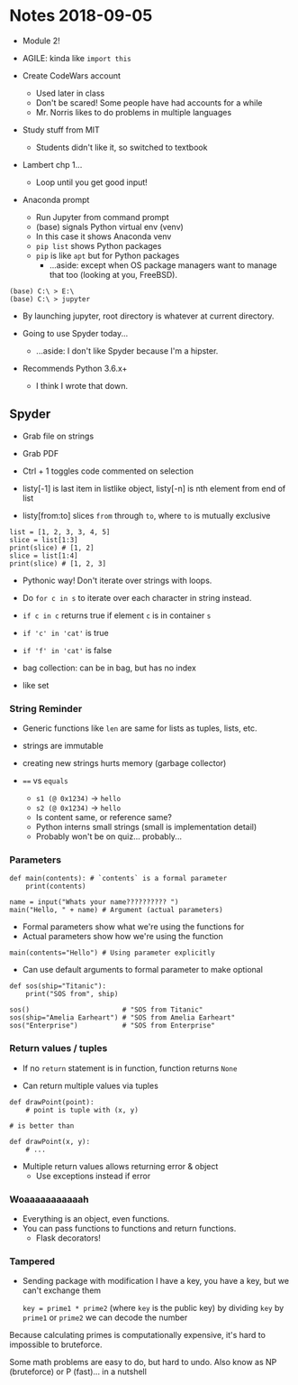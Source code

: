 # Notes 2018-09-05

* Module 2!
* AGILE: kinda like `import this`
* Create CodeWars account
	* Used later in class
	* Don't be scared! Some people have had accounts for a while
	* Mr. Norris likes to do problems in multiple languages
* Study stuff from MIT
	* Students didn't like it, so switched to textbook
* Lambert chp 1...
	* Loop until you get good input!

* Anaconda prompt
	* Run Jupyter from command prompt
	* (base) signals Python virtual env (venv)
	* In this case it shows Anaconda venv
	* `pip list` shows Python packages
	* `pip` is like `apt` but for Python packages
		* ...aside: except when OS package managers want to manage that too
		            (looking at you, FreeBSD).

```
(base) C:\ > E:\
(base) C:\ > jupyter
```

* By launching jupyter, root directory is whatever
  at current directory.

* Going to use Spyder today...
  * ...aside: I don't like Spyder because I'm a hipster.


* Recommends Python 3.6.x+
	* I think I wrote that down.

## Spyder
* Grab file on strings
* Grab PDF

* Ctrl + 1 toggles code commented on selection

* listy[-1] is last item in listlike object, listy[-n] is nth element from end of list
* listy[from:to] slices `from` through `to`, where `to` is mutually exclusive

```
list = [1, 2, 3, 3, 4, 5]
slice = list[1:3]
print(slice) # [1, 2]
slice = list[1:4]
print(slice) # [1, 2, 3]
```

* Pythonic way! Don't iterate over strings with loops.
* Do `for c in s` to iterate over each character in string instead.

* `if c in c` returns true if element `c` is in container `s`
* `if 'c' in 'cat'` is true
* `if 'f' in 'cat'` is false

* bag collection: can be in bag, but has no index
* like set

### String Reminder
* Generic functions like `len` are same for lists
  as tuples, lists, etc.

* strings are immutable
* creating new strings hurts memory (garbage collector)

* `==` vs `equals`
	* `s1 (@ 0x1234)` -> `hello`
	* `s2 (@ 0x1234)` -> `hello`
	* Is content same, or reference same?
	* Python interns small strings (small is implementation detail)
	* Probably won't be on quiz... probably...

### Parameters
```
def main(contents): # `contents` is a formal parameter
	print(contents)
```

```
name = input("Whats your name?????????? ")
main("Hello, " + name) # Argument (actual parameters)
```

* Formal parameters show what we're using the functions for
* Actual parameters show how we're using the function

```
main(contents="Hello") # Using parameter explicitly
```

* Can use default arguments to formal parameter to make optional

```
def sos(ship="Titanic"):
	print("SOS from", ship)

sos()                       # "SOS from Titanic"
sos(ship="Amelia Earheart") # "SOS from Amelia Earheart"
sos("Enterprise")           # "SOS from Enterprise"
```

### Return values / tuples

* If no `return` statement is in function,
  function returns `None`

* Can return multiple values via tuples

```
def drawPoint(point):
	# point is tuple with (x, y)

# is better than

def drawPoint(x, y):
	# ...
```

* Multiple return values allows returning error & object
	* Use exceptions instead if error

### Woaaaaaaaaaaah

* Everything is an object, even functions.
* You can pass functions to functions and return functions.
	* Flask decorators!

### Tampered
* Sending package with modification
  I have a key, you have a key, but we can't exchange them

  `key = prime1 * prime2` (where `key` is the public key)
  by dividing `key` by `prime1` or `prime2` we can decode the number

Because calculating primes is computationally expensive,
it's hard to impossible to bruteforce.

Some math problems are easy to do, but hard to undo.
Also know as NP (bruteforce) or P (fast)... in a nutshell

